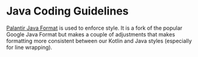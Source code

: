 # Java Coding Guidelines

[Palantir Java Format](https://github.com/palantir/palantir-java-format) is used to enforce style. It is a fork of the popular Google Java Format but makes a couple of adjustments that makes formatting more consistent between our Kotlin and Java styles (especially for line wrapping).
